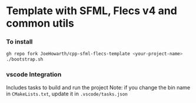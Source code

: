# Template with SFML, Flecs v4 and common utils

### To install

```sh
gh repo fork JoeHowarth/cpp-sfml-flecs-template <your-project-name>
./bootstrap.sh
```

### vscode Integration

Includes tasks to build and run the project
Note: if you change the bin name in `CMakeLists.txt`, update it in `.vscode/tasks.json`

